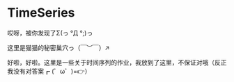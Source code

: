 # TimeSeries

哎呀，被你发现了Σ(っ °Д °;)っ

这里是猫猫的秘密巢穴っ（￣︶￣）↗　

好啦，好啦。这里是一些关于时间序列的作业，我放到了这里，不保证对哦（反正我没有对答案┏ (゜ω゜)=👉）
